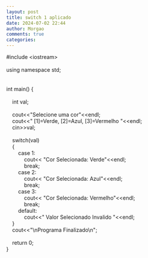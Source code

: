 ```yaml
---
layout: post
title: switch 1 aplicado
date: 2024-07-02 22:44
author: Morgao
comments: true
categories: 
---
```

#include &lt;iostream&gt;<br /><br />using namespace std;<br /><br /><br />int main() {<br />&nbsp;&nbsp; <br />&nbsp;&nbsp; &nbsp;int val;<br />&nbsp;&nbsp; <br />&nbsp;&nbsp; &nbsp;cout&lt;&lt;"Selecione uma cor"&lt;&lt;endl;<br />&nbsp;&nbsp; &nbsp;cout&lt;&lt;" [1]=Verde, [2]=Azul, [3]=Vermelho "&lt;&lt;endl;<br />&nbsp;&nbsp; &nbsp;cin&gt;&gt;val;<br />&nbsp;&nbsp; <br />&nbsp;&nbsp; &nbsp;switch(val)<br />&nbsp;&nbsp; &nbsp;{<br />&nbsp;&nbsp; &nbsp;&nbsp;&nbsp; &nbsp;case 1:<br />&nbsp;&nbsp; &nbsp;&nbsp;&nbsp; &nbsp;&nbsp;&nbsp; &nbsp;cout&lt;&lt; "Cor Selecionada: Verde"&lt;&lt;endl;<br />&nbsp;&nbsp; &nbsp;&nbsp;&nbsp; &nbsp;&nbsp;&nbsp; &nbsp;break;<br />&nbsp;&nbsp; &nbsp;&nbsp;&nbsp; &nbsp;case 2:<br />&nbsp;&nbsp; &nbsp;&nbsp;&nbsp; &nbsp;&nbsp;&nbsp; &nbsp;cout&lt;&lt; "Cor Selecionada: Azul"&lt;&lt;endl;<br />&nbsp;&nbsp; &nbsp;&nbsp;&nbsp; &nbsp;&nbsp;&nbsp; &nbsp;break;<br />&nbsp;&nbsp; &nbsp;&nbsp;&nbsp; &nbsp;case 3:<br />&nbsp;&nbsp; &nbsp;&nbsp;&nbsp; &nbsp;&nbsp;&nbsp; &nbsp;cout&lt;&lt; "Cor Selecionada: Vermelho"&lt;&lt;endl;<br />&nbsp;&nbsp; &nbsp;&nbsp;&nbsp; &nbsp;&nbsp;&nbsp; &nbsp;break;<br />&nbsp;&nbsp; &nbsp;&nbsp;&nbsp; &nbsp;default:<br />&nbsp;&nbsp; &nbsp;&nbsp;&nbsp; &nbsp;&nbsp;&nbsp; &nbsp;cout&lt;&lt;" Valor Selecionado Invalido "&lt;&lt;endl;<br />&nbsp;&nbsp; &nbsp;}<br />&nbsp;&nbsp; &nbsp;cout&lt;&lt;"\nPrograma Finalizado\n";<br />&nbsp;&nbsp; <br />&nbsp;&nbsp; &nbsp;return 0;<br />}

